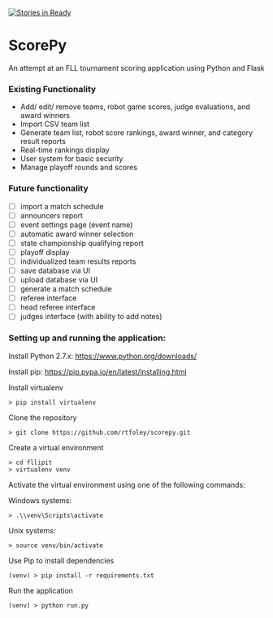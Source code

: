 [![Stories in Ready](https://badge.waffle.io/rtfoley/scorepy.png?label=ready&title=Ready)](https://waffle.io/rtfoley/scorepy)
# ScorePy
An attempt at an FLL tournament scoring application using Python and Flask

### Existing Functionality
- Add/ edit/ remove teams, robot game scores, judge evaluations, and award winners
- Import CSV team list
- Generate team list, robot score rankings, award winner, and category result reports
- Real-time rankings display
- User system for basic security
- Manage playoff rounds and scores

### Future functionality
- [ ] import a match schedule
- [ ] announcers report
- [ ] event settings page (event name)
- [ ] automatic award winner selection
- [ ] state championship qualifying report
- [ ] playoff display
- [ ] individualized team results reports
- [ ] save database via UI
- [ ] upload database via UI
- [ ] generate a match schedule
- [ ] referee interface
- [ ] head referee interface
- [ ] judges interface (with ability to add notes)

### Setting up and running the application:
Install Python 2.7.x: https://www.python.org/downloads/

Install pip: https://pip.pypa.io/en/latest/installing.html

Install virtualenv
```text
> pip install virtualenv
```

Clone the repository
```text
> git clone https://github.com/rtfoley/scorepy.git
```

Create a virtual environment
```text
> cd fllipit
> virtualenv venv
```
Activate the virtual environment using one of the following commands:

Windows systems:
```text
> .\\venv\Scripts\activate
```

Unix systems:
```text
> source venv/bin/activate
```

Use Pip to install dependencies
```text
(venv) > pip install -r requirements.txt
```

Run the application
```text
(venv) > python run.py
```
